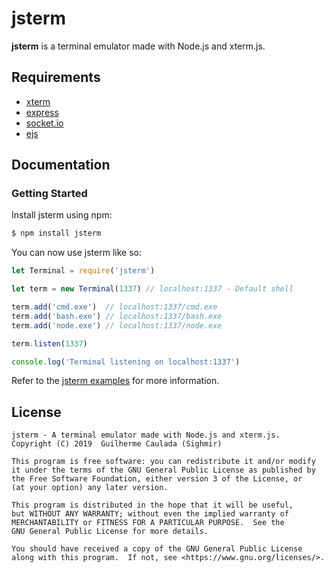 # jsterm #

**jsterm** is a terminal emulator made with Node.js and xterm.js.

## Requirements
* [xterm](https://www.npmjs.com/package/xterm)
* [express](https://www.npmjs.com/package/express)
* [socket.io](https://www.npmjs.com/package/socket.io) 
* [ejs](https://www.npmjs.com/package/ejs)

## Documentation ##
### Getting Started

Install jsterm using npm:

```bash
$ npm install jsterm
```

You can now use jsterm like so:

```js
let Terminal = require('jsterm')

let term = new Terminal(1337) // localhost:1337 - Default shell

term.add('cmd.exe')  // localhost:1337/cmd.exe
term.add('bash.exe') // localhost:1337/bash.exe
term.add('node.exe') // localhost:1337/node.exe

term.listen(1337)

console.log('Terminal listening on localhost:1337')
```

Refer to the [jsterm examples](https://github.com/Sighmir/jsterm/tree/master/example) for more information.  

## License ##
```
jsterm - A terminal emulator made with Node.js and xterm.js.
Copyright (C) 2019  Guilherme Caulada (Sighmir)

This program is free software: you can redistribute it and/or modify
it under the terms of the GNU General Public License as published by
the Free Software Foundation, either version 3 of the License, or
(at your option) any later version.

This program is distributed in the hope that it will be useful,
but WITHOUT ANY WARRANTY; without even the implied warranty of
MERCHANTABILITY or FITNESS FOR A PARTICULAR PURPOSE.  See the
GNU General Public License for more details.

You should have received a copy of the GNU General Public License
along with this program.  If not, see <https://www.gnu.org/licenses/>.
```
